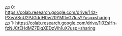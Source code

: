 дз 0:  
https://colab.research.google.com/drive/14z-PXwVSnU2PJGddH0w20YMflvG7IusY?usp=sharing   
дз 1: 
https://colab.research.google.com/drive/1i0ZsHh-fzNJCtEHdMZ7ElqXEDzVlh1uX?usp=sharing
